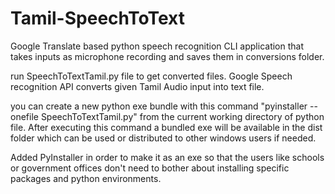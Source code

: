 # Tamil-SpeechToText
Google Translate based python speech recognition CLI application that takes inputs as microphone recording and saves them in conversions folder.

run SpeechToTextTamil.py file to get converted files. Google Speech recognition API converts given Tamil Audio input into text file. 

you can create a new python exe bundle with this command "pyinstaller --onefile SpeechToTextTamil.py" from the current working directory of python file. After executing this command a bundled exe will be available in the dist folder which can be used or distributed to other windows users if needed.

Added PyInstaller in order to make it as an exe so that the users like schools or government offices don't need to bother about installing specific packages and python environments.
